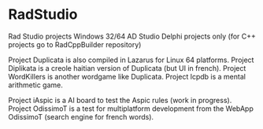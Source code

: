 # RadStudio
Rad Studio projects
Windows 32/64 AD Studio Delphi projects only (for C++ projects go to RadCppBuilder repository)

Project Duplicata is also compiled in Lazarus for Linux 64 platforms. 
Project Diplikata is a creole haitian version of Duplicata (but UI in french). 
Project WordKillers is another wordgame like Duplicata.
Project lcpdb is a mental arithmetic game.

Project iAspic is a AI board to test the Aspic rules (work in progress). 
Project OdissimoT is a test for multiplatform development from the WebApp OdissimoT (search engine for french words).
